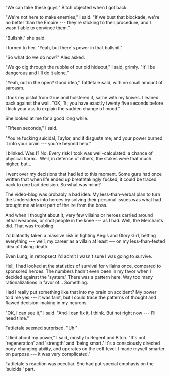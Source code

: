 "We can take these guys," Bitch objected when I got back.

"We're not here to make enemies," I said. "If we bust that blockade, we're no better
than the Empire --- they're sticking to their procedure, and I wasn't able to convince them."

"Bullshit," she said.

I turned to her. "Yeah, but there's power in that bullshit."

"So what do we do now?" Alec asked.

"We go dig through the rubble of our old hideout," I said, grimly. "It'll be dangerous
and I'll do it alone."

"Yeah, out in the open? Good idea," Tattletale said, with no small amount of sarcasm.

I took my pistol from Grue and holstered it, same with my knives. I leaned back against
the wall. "OK, Tt, you have exactly twenty five seconds before I kick your ass to explain
the sudden change of mood."

She looked at me for a good long while.

"Fifteen seconds," I said.

"You're fucking suicidal, Taylor, and it disgusts me; and your power
burned it into your brain --- you're beyond help."

I blinked. Was I? No. Every risk I took was well-calculated: a chance of physical
harm... Well, in defence of others, the stakes were that much higher, but...

I went over my decisions that had led to this moment. Some guru had once written
that when life ended up breathtakingly fucked, it could be traced back to one bad decision.
So what was mine?

The video-blog was probably a bad idea. My less-than-verbal plan to turn the Undersiders
into heroes by solving their personal issues was what had brought me at least part of the
ire from the boss.

And when I thought about it, very few villains or heroes carried around lethal weapons,
or shot people in the knee --- as I had. Well, the Merchants did. That was troubling.

I'd blatantly taken a massive risk in fighting Aegis and Glory Girl, betting everything
--- well, my career as a villain at least --- on my less-than-tested idea of faking death.

Even Lung; in retropsect I'd admit I wasn't sure I was going to survive.

Hell, I had looked at the statistics of survival for villains once, compared to sponsored heroes.
The numbers hadn't even been in my favor when I decided against the 'system.' There was
a pattern here. Way too many rationalizations in favor of... Something.

Had I really put something like that into my brain on accident? My power told me yes --- it
was faint, but I could trace the patterns of thought and flawed decision-making in my neurons.

"OK, I can see it," I said. "And I can fix it, I think. But not right now --- I'll need time."

Tattletale seemed surprised. "Uh."

"I lied about my power," I said, mostly to Regent and Bitch. "It's not 'regeneration' and 'strength'
and 'being smart.' It's a consciously directed body-changing ability, and operates on
the cell-level. I made myself smarter on purpose --- it was very complicated."

Tattletale's reaction was peculiar. She had put special emphasis on the 'suicidal' part.

